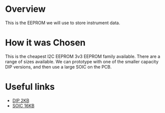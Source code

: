 # Overview

This is the EEPROM we will use to store instrument data. 

# How it was Chosen

This is the cheapest I2C EEPROM 3v3 EEPROM family available. There are
a range of sizes available. We can prototype with one of the smaller
capacity DIP versions, and then use a large SOIC on the PCB.

# Useful links
- [DIP 2KB](http://www.digikey.com/product-detail/en/AT24C16C-PUM/AT24C16C-PUM-ND/3046489)
- [SOIC 16KB](http://www.digikey.com/product-detail/en/AT24C128C-SSHM-B/AT24C128C-SSHM-B-ND/3046487)
